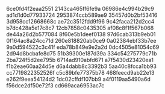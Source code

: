 6ce0fd4f2eaa2551
2143ca465ff6fe9a
06986e4c994b29c9
ad1d1d0d77933724
2953874ccb589ae9
35457d0b2bf53416
3d958cc12668668c
ae72c3512fdd9f96
9c42faca212d2cc4
b7dc428a5e17c8c7
12cb7858c0435305
af08c8f1f567b068
de44a26d2b577084
8f60e5b1deef0138
97d6cab313b9eb01
0f164ac8a24cc71d
260e818820ab0ce9
0a02384ebf33b7ee
9a0d594522c3c41f
eda78b849e9e2a2d
0dc4505e81054c69
2d94d8bcbafe8d75
51b39300e187d39a
334c54275779c71b
2ba724f5d2ee795b
6714ad910abfd671
a7f5430d23420ea1
f1b2eae60aa24d5e
d6a4dabb8c3392b3
5aa40c8fcca1bb93
cc7719822352526f
c5c89bfe77375b78
468feecd9ab22e13
e262f9eea54124d2
1dc02cffdf107bb9
a4f0119aa5490a6d
f56dce2df50e72f3
cd669aca6953ac7c
